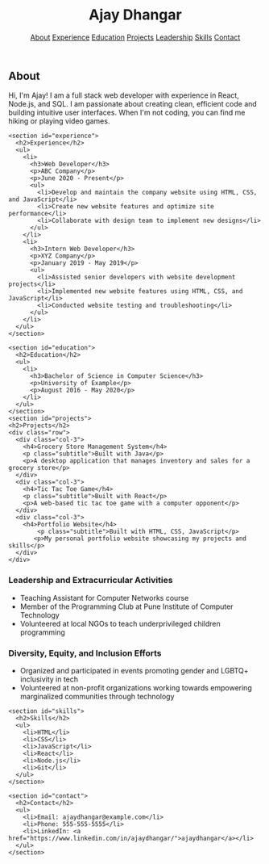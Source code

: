 <link rel="stylesheet" type="text/css" href="./style.css">

<header>
    <h1>Ajay Dhangar</h1>
    <nav>
      <a href="#about">About</a>
      <a href="#experience">Experience</a>
      <a href="#education">Education</a>
      <a href="#projects">Projects</a>
      <a href="#leadership">Leadership</a>
      <a href="#skills">Skills</a>
      <a href="#contact">Contact</a>
    </nav>
  </header>

  <main>
    <section id="about">
      <h2>About</h2>
      <p> Hi, I'm Ajay! I am a full stack web developer with experience in React,
        Node.js, and SQL. I am passionate about creating clean, efficient code
        and building intuitive user interfaces. When I'm not coding, you can
        find me hiking or playing video games.</p>
    </section>

    <section id="experience">
      <h2>Experience</h2>
      <ul>
        <li>
          <h3>Web Developer</h3>
          <p>ABC Company</p>
          <p>June 2020 - Present</p>
          <ul>
            <li>Develop and maintain the company website using HTML, CSS, and JavaScript</li>
            <li>Create new website features and optimize site performance</li>
            <li>Collaborate with design team to implement new designs</li>
          </ul>
        </li>
        <li>
          <h3>Intern Web Developer</h3>
          <p>XYZ Company</p>
          <p>January 2019 - May 2019</p>
          <ul>
            <li>Assisted senior developers with website development projects</li>
            <li>Implemented new website features using HTML, CSS, and JavaScript</li>
            <li>Conducted website testing and troubleshooting</li>
          </ul>
        </li>
      </ul>
    </section>

    <section id="education">
      <h2>Education</h2>
      <ul>
        <li>
          <h3>Bachelor of Science in Computer Science</h3>
          <p>University of Example</p>
          <p>August 2016 - May 2020</p>
        </li>
      </ul>
    </section>
    <section id="projects">
    <h2>Projects</h2>
    <div class="row">
      <div class="col-3">
        <h4>Grocery Store Management System</h4>
        <p class="subtitle">Built with Java</p>
        <p>A desktop application that manages inventory and sales for a grocery store</p>
      </div>
      <div class="col-3">
        <h4>Tic Tac Toe Game</h4>
        <p class="subtitle">Built with React</p>
        <p>A web-based tic tac toe game with a computer opponent</p>
      </div>
      <div class="col-3">
        <h4>Portfolio Website</h4>
            <p class="subtitle">Built with HTML, CSS, JavaScript</p>
           <p>My personal portfolio website showcasing my projects and skills</p>
      </div>
    </div>
   </section >
    
   <section id="leadership">
    <h3>Leadership and Extracurricular Activities</h3>
    <ul>
      <li>Teaching Assistant for Computer Networks course</li>
      <li>Member of the Programming Club at Pune Institute of Computer Technology</li>
      <li>Volunteered at local NGOs to teach underprivileged children programming</li>
    </ul>
    <h3>Diversity, Equity, and Inclusion Efforts</h3>
    <ul>
      <li>Organized and participated in events promoting gender and LGBTQ+ inclusivity in tech</li>
      <li>Volunteered at non-profit organizations working towards empowering marginalized communities through technology</li>
    </ul>
  
   </section>    
       
    <section id="skills">
      <h2>Skills</h2>
      <ul>
        <li>HTML</li>
        <li>CSS</li>
        <li>JavaScript</li>
        <li>React</li>
        <li>Node.js</li>
        <li>Git</li>
      </ul>
    </section>

    <section id="contact">
      <h2>Contact</h2>
      <ul>
        <li>Email: ajaydhangar@example.com</li>
        <li>Phone: 555-555-5555</li>
        <li>LinkedIn: <a href="https://www.linkedin.com/in/ajaydhangar/">ajaydhangar</a></li>
      </ul>
    </section>
  </main>

  <script src="./script.js"></script>
